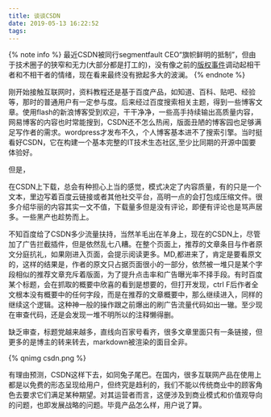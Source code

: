 ```yaml
---
title: 谈谈CSDN
date: 2019-05-13 16:22:52
tags:
---
```

{% note info %}
最近CSDN被同行segmentfault CEO“旗帜鲜明的抵制”，但由于技术圈子的狭窄和无力(大部分都是打工的)，没有像之前的[版权事件](https://www.vcg.com/)调动起相干者和不相干者的情绪，现在看来最终没有掀起多大的波澜。
{% endnote %}

<!-- more -->

刚开始接触互联网时，资料教程还是基于百度产品，如知道、百科、贴吧、经验等，那时的普通用户有一定参与度。后来经过百度搜索相关主题，得到一些博客文章。使用flash的新浪博客受到欢迎，干干净净，一些高手持续输出高质量内容，网易博客的内容也时常能搜到，CSDN还不怎么热闹，版面丑陋的博客园也足够满足写作者的需求。wordpress才发布不久，个人博客基本进不了搜索引擎。当时挺看好CSDN，它在构建一个基本完整的IT技术生态社区,至少比同期的开源中国要体验好。

但是，

在CSDN上下载，总会有种担心上当的感觉，模式决定了内容质量，有的只是一个文本，里边写着百度云链接或者其他社交平台，高明一点的会打包成压缩文件。很多介绍华丽的内容其实一文不值，下载量多但是没有评论，即便有评论也是骂声居多。一些黑产也趁势而上。

不知百度给了CSDN多少流量扶持，当然羊毛出在羊身上，现在的CSDN上，尽管加了广告拦截插件，但是依然乱七八糟。在整个页面上，推荐的文章条目与作者原文分庭抗礼，如果刚进入页面，会提示阅读更多。MD,都进来了，肯定是要看原文的，这样的结果是，作者的原文只占据页面很小的一部分，依然被一堆只是某个字段相似的推荐文章充斥着版面，为了提升点击率和广告曝光率不择手段。有时百度某个标题，会在抓取的概要中欣喜的看到是想要的，但打开发现，ctrl F后作者全文根本没有概要中的任何字段，而是在推荐的文章概要中，那么继续进入，同样的继续这个逻辑。这种神一般的操作跟之前爆出的刷广告流量代码如出一辙。至少现在审查代码，还是会发现一堆不明所以的注释懒得删。

缺乏审查，标题党越来越多，直线向百家号看齐，很多文章里面只有一条链接，但更多的是博主的转来转去，markdown被渲染的面目全非。

{% qnimg csdn.png %}

有理由预测，CSDN这样下去，如同兔子尾巴。在国内，很多互联网产品在使用上都是以免费的形态呈现给用户，但终究是趋利的，我们不能以传统商业中的顾客角色去要求它们满足某种期望。对其运营者而言，这便涉及到商业模式和价值观导向的问题，也即发展战略的问题。毕竟产品怎么样，用户说了算。